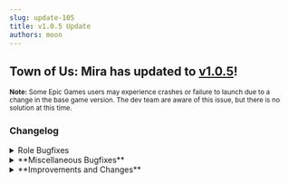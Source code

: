 ```yaml
---
slug: update-105
title: v1.0.5 Update
authors: moon
---
```

## Town of Us: Mira has updated to [v1.0.5](https://github.com/AU-Avengers/TOU-Mira/releases/tag/v1.0.5)!
<sub> **Note:** Some Epic Games users may experience crashes or failure to launch due to a change in the base game version. The dev team are aware of this issue, but there is no solution at this time. </sub>

### Changelog

<details className="customdetails">
  <summary>Role Bugfixes</summary>

<details className="customdetails">
<summary>**Crewmates**</summary>
* Rainbow Tracker arrows will be rainbow instead of black.
* The Mayor is no longer able to become Traitor.
* Prosecutor no longer ends meetings instantly.
* Oracle Blessing stops the assassin from guessing.
* Footprint intervals are now in time, not distance.
* Footprints are layered correctly.
* If specified, trapper uses are reset properly after each round.
* If the "Jailee Can Use Public Chat" option is disabled, the Jailee can speak properly in the private chatbox.
* If a Deputy camps a player in a 1v2, and the camped player dies, the Deputy continues the game correctly.
* Deputies no longer hold onto the killer information from the previous round.
</details>

<details className="customdetails">
<summary>**Impostors**</summary>
* The Hypnotist can no longer hypnotize once Mass Hysteria is in action.
* If the Hypnotist dies or disconnects, then the hypnosis wears off.
* Egotist and Executioner Target should no longer be able to become Traitor.
* Traitor spawn is fixed.
* Traitor's cooldown no longer drops down to 10 seconds when changing their role.
* Bombs no longer trigger within meetings.
* Bombs will appear for teammates correctly.
* Miner vents are fixed in Weapons (Polus) and can no longer be placed inside doors.
</details>

<details className="customdetails">
<summary>**Neutrals**</summary>
* Amnesiac takes away unique roles correctly again.
* Plaguebearer infections do not spread from meeting kills.
* Executioner and GA have better checks for their targets dying.
* If the Amnesiac was a target for an Inquisitor, and they pick up the role of said Inquisitor, their role will be removed from the list of heretics.
</details> 
</details>


<details className="customdetails">
  <summary>**Miscellaneous Bugfixes**</summary>

<details className="customdetails">
<summary>**Modifier Bug Fixes**</summary>
* Lover death checks run on the host, removing the need for two separate death checks.
* If a Scavenger has a lover, they will no longer target them.
* It is no longer possible to have a neutral lover if the setting is disabled.
</details>

<details className="customdetails">
<summary>**Other Bug Fixes**</summary>
* Rainbow text color in the host panel and the chat pop-ups are rainbow instead of black now.
* Death Valley task is now accounted for correctly; fixes the red map and the task being inaccessible.
* It is no longer possible to get Traitor, Lovers, Pestilence, or a killing target as GA when the respective options are set to 0%.
* Hidden shields should no longer appear in the modifiers HUD.
* The offset button no longer shows a comms symbol when comms are off.
* Setting the amount of impostors via role list overrides vanilla settings now.
* If you get shot out of a meeting, your buttons should no longer show up.
* Game will no longer end within the exile screen (which affected Prosecutor in a 1v1).
</details>

</details>

<details className="customdetails">
  <summary>**Improvements and Changes**</summary>

<details className="customdetails">
<summary>**Improvements**</summary>
* Task progress now shifts from red to yellow, to green.
* Modifier assignment is now shuffled instead of being alphabetical.
* There is now a tally for the number of tabs in the cosmetics menu.
* In meetings, certain roles will show information, such as Doomsayer and Vigi seeing guesses needed/available, or for prosecutor uses, or even showing double shot usage for assassins.
* First Round Shield was recoded to prevent it from breaking if the first player to die disconnected, and also keeps track of up to 4 players if the first dead player isn't in the next match.
</details>

<details className="customdetails">
<summary>**Additions and Changes**</summary>
* **Added:** Lovers can still kill each other by default, but this can be changed via a toggle.
* **Added:** Cause of death is shown on the endscreen and in-game.
* **Added:** Added an option for meeting deaths to add time to the vote timer.
* **Added:** Added back "GA Target Knows" option.
* **Changed:** Jester Haunt, Executioner Torment, and Phantom Spook no longer appear on round start; instead, a new button will appear to haunt/torment/spook a player of your choice.
* **Changed:** Morphling Sample has no cooldown anymore.
* **Changed:** Escapist Mark has no cooldown anymore.
* **Changed:** Eclipsed and Flashed players can use their abilities again, but may not report bodies.
* **Changed:** Double Shot is now an Assailant Modifier, applying to Impostors as well as Neutral Killers.
* **Changed:** Investigator Footprints are now closer to how TOUR Footprints appear and act.
* **Removed:** Impostors both being lovers can no longer happen as it simply life-links impostors to no benefit.
</details>

</details>

<!-- truncate -->
